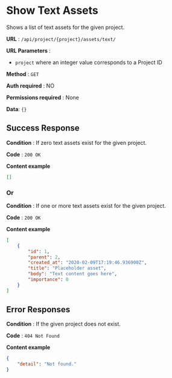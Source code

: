# Show Text Assets

Shows a list of text assets for the given project.

**URL** : `/api/project/{project}/assets/text/`

**URL Parameters** :

- `project` where an integer value corresponds to a Project ID

**Method** : `GET`

**Auth required** : NO

**Permissions required** : None

**Data**: `{}`

## Success Response

**Condition** : If zero text assets exist for the given project.

**Code** : `200 OK`

**Content example**

```json
[]
```

### Or

**Condition** : If one or more text assets exist for the given project.

**Code** : `200 OK`

**Content example**

```json
[
    {
        "id": 1,
        "parent": 2,
        "created_at": "2020-02-09T17:19:46.936900Z",
        "title": "Placeholder asset",
        "body": "Text content goes here",
        "importance": 0
    }
]
```

## Error Responses

**Condition** : If the given project does not exist.

**Code** : `404 Not Found`

**Content example**

```json
{
    "detail": "Not found."
}
```
